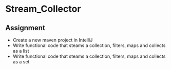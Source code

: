 # Stream_Collector

## Assignment

- Create a new maven project in IntelliJ
- Write functional code that steams a collection, filters, maps and collects as a list
- Write functional code that steams a collection, filters, maps and collects as a set